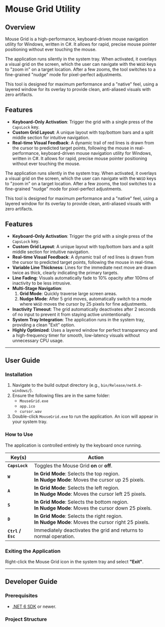 # Mouse Grid Utility

## Overview

Mouse Grid is a high-performance, keyboard-driven mouse navigation utility for Windows, written in C#. It allows for rapid, precise mouse pointer positioning without ever touching the mouse.

The application runs silently in the system tray. When activated, it overlays a visual grid on the screen, which the user can navigate with the `WASD` keys to "zoom in" on a target location. After a few zooms, the tool switches to a fine-grained "nudge" mode for pixel-perfect adjustments.

This tool is designed for maximum performance and a "native" feel, using a layered window for its overlay to provide clean, anti-aliased visuals with zero artifacts.

## Features

- **Keyboard-Only Activation**: Trigger the grid with a single press of the `CapsLock` key.
- **Custom Grid Layout**: A unique layout with top/bottom bars and a split middle section for intuitive navigation.
- **Real-time Visual Feedback**: A dynamic trail of red lines is drawn from the cursor to predicted target points, following the mouse in real-performance, keyboard-driven mouse navigation utility for Windows, written in C#. It allows for rapid, precise mouse pointer positioning without ever touching the mouse.

The application runs silently in the system tray. When activated, it overlays a visual grid on the screen, which the user can navigate with the `WASD` keys to "zoom in" on a target location. After a few zooms, the tool switches to a fine-grained "nudge" mode for pixel-perfect adjustments.

This tool is designed for maximum performance and a "native" feel, using a layered window for its overlay to provide clean, anti-aliased visuals with zero artifacts.

## Features

- **Keyboard-Only Activation**: Trigger the grid with a single press of the `CapsLock` key.
- **Custom Grid Layout**: A unique layout with top/bottom bars and a split middle section for intuitive navigation.
- **Real-time Visual Feedback**: A dynamic trail of red lines is drawn from the cursor to predicted target points, following the mouse in real-time.
- **Variable Line Thickness**: Lines for the immediate next move are drawn twice as thick, clearly indicating the primary targets.
- **Line Fading**: Visuals automatically fade to 10% opacity after 100ms of inactivity to be less intrusive.
- **Multi-Stage Navigation**:
    1.  **Grid Mode**: Quickly traverse large screen areas.
    2.  **Nudge Mode**: After 5 grid moves, automatically switch to a mode where `WASD` moves the cursor by 25 pixels for fine adjustments.
- **Inactivity Timeout**: The grid automatically deactivates after 2 seconds of no input to prevent it from staying active unintentionally.
- **System Tray Integration**: The application runs in the system tray, providing a clean "Exit" option.
- **Highly Optimized**: Uses a layered window for perfect transparency and a high-frequency timer for smooth, low-latency visuals without unnecessary CPU usage.

---

## User Guide

### Installation

1.  Navigate to the build output directory (e.g., `bin/Release/net6.0-windows/`).
2.  Ensure the following files are in the same folder:
    *   `MouseGrid.exe`
    *   `app.ico`
    *   `cursor.wav`
3.  Double-click `MouseGrid.exe` to run the application. An icon will appear in your system tray.

### How to Use

The application is controlled entirely by the keyboard once running.

| Key(s)           | Action                                                                                                 |
| ---------------- | ------------------------------------------------------------------------------------------------------ |
| **`CapsLock`**   | Toggles the Mouse Grid **on** or **off**.                                                              |
| **`W`**          | **In Grid Mode**: Selects the top region. <br> **In Nudge Mode**: Moves the cursor up 25 pixels.         |
| **`A`**          | **In Grid Mode**: Selects the left region. <br> **In Nudge Mode**: Moves the cursor left 25 pixels.       |
| **`S`**          | **In Grid Mode**: Selects the bottom region. <br> **In Nudge Mode**: Moves the cursor down 25 pixels.      |
| **`D`**          | **In Grid Mode**: Selects the right region. <br> **In Nudge Mode**: Moves the cursor right 25 pixels.    |
| **`Ctrl` / `Esc`** | Immediately deactivates the grid and returns to normal operation.                                     |

### Exiting the Application

Right-click the Mouse Grid icon in the system tray and select **"Exit"**.

---

## Developer Guide

### Prerequisites

-   [.NET 6 SDK](https://dotnet.microsoft.com/en-us/download/dotnet/6.0) or newer.

### Project Structure